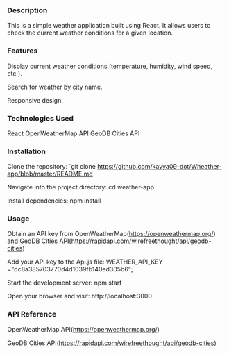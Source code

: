 ### Description

This is a simple weather application built using React. It allows users to check the current weather conditions for a given location.

### Features

Display current weather conditions (temperature, humidity, wind speed, etc.).

Search for weather by city name.

Responsive design.

### Technologies Used

React
OpenWeatherMap API
GeoDB Cities API

### Installation

Clone the repository: `git clone https://github.com/kavya09-dot/Wheather-app/blob/master/README.md

Navigate into the project directory: cd weather-app

Install dependencies: npm install

### Usage

Obtain an API key from OpenWeatherMap(https://openweathermap.org/) and GeoDB Cities API(https://rapidapi.com/wirefreethought/api/geodb-cities)

Add your API key to the Api.js file: WEATHER_API_KEY ="dc8a385703770d4d1039fb140ed305b6";

Start the development server: npm start

Open your browser and visit: http://localhost:3000

### API Reference

OpenWeatherMap API(https://openweathermap.org/)

GeoDB Cities API(https://rapidapi.com/wirefreethought/api/geodb-cities)
